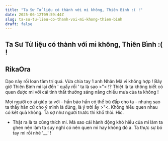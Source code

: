 ```yaml
---
title: "Ta Sư Tử liệu có thành với mi không, Thiên Bình :( !"
date: 2025-06-12T09:59:44Z
slug: ta-su-tu-lieu-co-thanh-voi-mi-khong-thien-binh
draft: false
---
```


## Ta Sư Tử liệu có thành với mi không, Thiên Bình :( !

## RikaOra

Dạo này rối loạn tâm trí quá. Vừa chia tay 1 anh Nhân Mã vì không hợp  ! Bây giờ Thiên Bình mi lại đến ' quấy rối ' ta là sao >"< !? Thiệt là ta không biết có quen được mi với cái tính thất thường sáng nắng chiều mưa của ta không  !

  Mọi người có ai giúp ta với - hắn bảo hắn có thể bù đấp cho ta - nhưng sao ta thấy hắn cứ cho ý mình là đúng, là ý trời ấy >"<. Không hiểu quen nhau có kết quả không. Ta sợ như người trước thì khổ thôi. Híc.

* Thật ra là ta cũng thích mi. Mà sao cái hành động khó hiểu của mi làm ta ghen nên làm ta suy nghĩ có nên quen mi hay không đó a. Ta thực sự bó tay mi rồi nhé '__' !